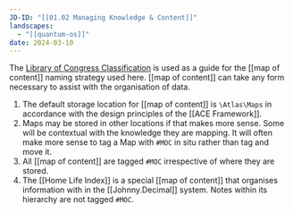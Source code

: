 ```yaml
---
JD-ID: "[[01.02 Managing Knowledge & Content]]"
landscapes:
  - "[[quantum-os]]"
date: 2024-03-10
---
```

The [Library of Congress Classification](https://en.wikipedia.org/wiki/Library_of_Congress_Classification) is used as a guide for the [[map of content]] naming strategy used here.
[[map of content]] can take any form necessary to assist with the organisation of data.

1. The default storage location for [[map of content]] is `\Atlas\Maps` in accordance with the design principles of the [[ACE Framework]].
2. Maps may be stored in other locations if that makes more sense. Some will be contextual with the knowledge they are mapping. It will often make more sense to tag a Map with `#MOC` in situ rather than tag and move it.
3. All [[map of content]] are tagged `#MOC` irrespective of where they are stored.
4. The [[Home Life Index]] is a special [[map of content]] that organises information with in the [[Johnny.Decimal]] system. Notes within its hierarchy are not tagged `#MOC`.


